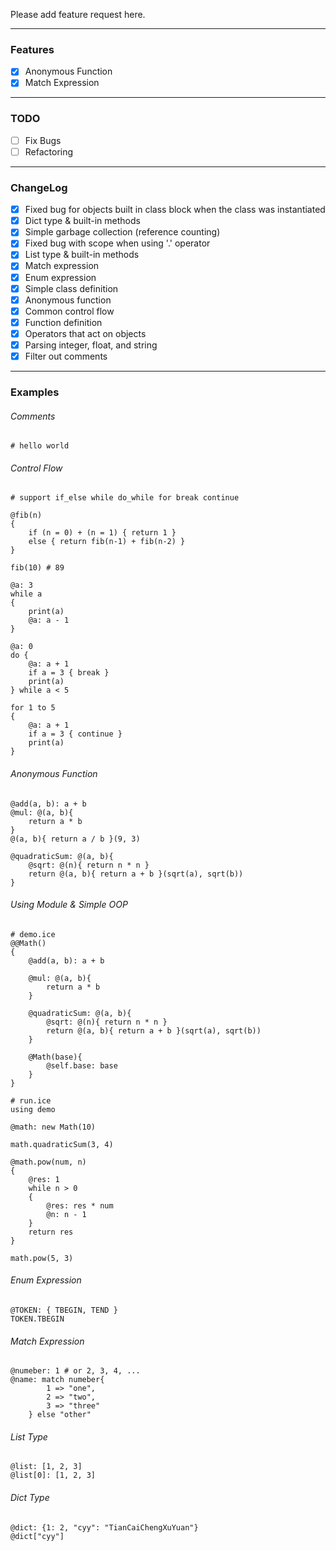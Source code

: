 Please add feature request here.

<hr>

### Features
+ [X] Anonymous Function
+ [X] Match Expression

<hr>

### TODO
+ [ ] Fix Bugs 
+ [ ] Refactoring

<hr>

### ChangeLog
+ [X] Fixed bug for objects built in class block when the class was instantiated
+ [X] Dict type & built-in methods
+ [X] Simple garbage collection (reference counting)
+ [X] Fixed bug with scope when using '.' operator
+ [X] List type & built-in methods
+ [X] Match expression
+ [X] Enum expression
+ [X] Simple class definition
+ [X] Anonymous function
+ [X] Common control flow
+ [X] Function definition
+ [X] Operators that act on objects
+ [X] Parsing integer, float, and string
+ [X] Filter out comments

<hr>

### Examples

###### Comments
```ice
# hello world
```

###### Control Flow
```ice
# support if_else while do_while for break continue

@fib(n)
{
    if (n = 0) + (n = 1) { return 1 }
    else { return fib(n-1) + fib(n-2) }
}

fib(10) # 89

@a: 3
while a
{
    print(a)
    @a: a - 1
}

@a: 0
do {
    @a: a + 1
    if a = 3 { break }
    print(a)
} while a < 5

for 1 to 5
{
    @a: a + 1
    if a = 3 { continue }
    print(a)
}
```

###### Anonymous Function
```ice
@add(a, b): a + b
@mul: @(a, b){
    return a * b
}
@(a, b){ return a / b }(9, 3)

@quadraticSum: @(a, b){
    @sqrt: @(n){ return n * n }
    return @(a, b){ return a + b }(sqrt(a), sqrt(b))
}
```

###### Using Module & Simple OOP
```ice
# demo.ice
@@Math()
{
    @add(a, b): a + b

    @mul: @(a, b){
        return a * b
    }

    @quadraticSum: @(a, b){
        @sqrt: @(n){ return n * n }
        return @(a, b){ return a + b }(sqrt(a), sqrt(b))
    }

    @Math(base){
        @self.base: base
    }
}
```

```ice
# run.ice
using demo

@math: new Math(10)

math.quadraticSum(3, 4)

@math.pow(num, n)
{
    @res: 1
    while n > 0
    {
        @res: res * num
        @n: n - 1
    }
    return res
}

math.pow(5, 3)
```

###### Enum Expression
```ice
@TOKEN: { TBEGIN, TEND }
TOKEN.TBEGIN
```

###### Match Expression
```ice
@numeber: 1 # or 2, 3, 4, ...
@name: match numeber{
        1 => "one",
        2 => "two",
        3 => "three"
    } else "other"
```

###### List Type
```ice
@list: [1, 2, 3]
@list[0]: [1, 2, 3]
```

###### Dict Type
```ice
@dict: {1: 2, "cyy": "TianCaiChengXuYuan"}
@dict["cyy"]
```